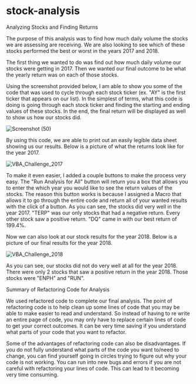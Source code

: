 # stock-analysis

Analyzing Stocks and Finding Returns

  The purpose of this analysis was to find how much daily volume the stocks we are assessing are receiving. We are also looking to see which of these stocks performed the best or worst in the years 2017 and 2018.
  
  The first thing we wanted to do was find out how much daily volume our stocks were getting in 2017. Then we wanted our final outcome to be what the yearly return was on each of those stocks.
  
  Using the screenshot provided below, I am able to show you some of the code that was used to cycle through each stock ticker (ex. "AY" is the first ticker that appears on our list). In the simplest of terms, what this code is doing is going through each stock ticker and finding the starting and ending values of these stocks. In the end, the final return will be displayed as well to show us how our stocks did.
  
![Screenshot (50)](https://user-images.githubusercontent.com/114521887/197073761-2ffe6dda-ea9b-4732-8913-964b2535756e.png)

  By using this code, we are able to print out an easily legible data sheet showing us our results. Below is a picture of what the returns look like for the year 2017.
  
  ![VBA_Challenge_2017](https://user-images.githubusercontent.com/114521887/197074266-1ebf4f5e-fa2f-4a3e-8b18-a80191d24f92.png)
  
  To make it even easier, I added a couple buttons to make the process very easy. The "Run Analysis for All" button will return you a box that allows you to enter the which year you would like to see the return values of the stocks. The reason this button works is because I assigned a Macro that allows it to go through the entire code and return all of your wanted results with the click of a button. As you can see, the stocks did very well in the year 2017. "TERP" was our only stocks that had a negative return. Every other stock saw a positive return. "DQ" came in with our best return of 199.4%.
  
  Now we can also look at our stock results for the year 2018. Below is a picture of our final results for the year 2018.
  
  ![VBA_Challenge_2018](https://user-images.githubusercontent.com/114521887/197075125-24af1b06-4fb9-4d58-a3f9-d91db10ecfed.png)
  
  As you can see, our stocks did not do very well at all for the year 2018. There were only 2 stocks that saw a positive return in the year 2018. Those stocks were "ENPH" and "RUN".
  
  Summary of Refactoring Code for Analysis
  
  We used refactored code to complete our final analysis. The point of refactoring code is to help clean up some lines of code that you may be able to make easier to read and understand. So instead of having to re write an entire page of code, you may only have to replace certain lines of code to get your correct outcomes. It can be very time saving if you understand what parts of your code that you want to refactor.
  
  Some of the advantages of refactoring code can also be disadvantages. If you do not fully understand what parts of the code you want to/need to change, you can find yourself going in circles trying to figure out why your code is not working. You can run into new bugs and errors if you are not careful with refactoring your lines of code. This can lead to it becoming very time consuming.
  
  
  
  
